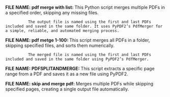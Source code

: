 <b>FILE NAME: pdf merge with list: </b> This Python script merges multiple PDFs in a specified order, skipping any missing files. 
              
              The output file is named using the first and last PDFs included and saved in the same folder. It uses PyPDF2’s PdfMerger for a simple, reliable, and automated merging process.
              
<b>FILE NAME: pdf metge 1-100: </b> This script merges all PDFs in a folder, skipping specified files, and sorts them numerically. 

              The merged file is named using the first and last PDFs included and saved in the same folder using PyPDF2’s PdfMerger.

<b>FILE NAME: PDFSPLITANDMERGE: </b>This script extracts a specific page range from a PDF and saves it as a new file using PyPDF2. 

<b>FILE NAME: skip and merge pdf: </b>Merges multiple PDFs while skipping specified pages, creating a single output file automatically.

